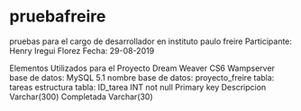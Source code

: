 # pruebafreire
pruebas para el cargo de desarrollador en instituto paulo freire
Participante: Henry Iregui Florez
Fecha: 29-08-2019

Elementos Utilizados para el Proyecto
Dream Weaver CS6
Wampserver
base de datos: MySQL 5.1
nombre base de datos: proyecto_freire
tabla: tareas
estructura tabla:
ID_tarea INT not null Primary key
Descripcion Varchar(300)
Completada Varchar(30)

